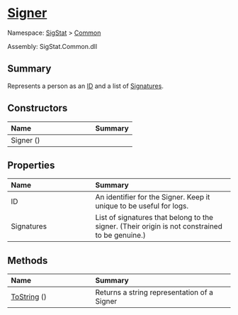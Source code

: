 # [Signer](./Signer.md)

Namespace: [SigStat]() > [Common](./README.md)

Assembly: SigStat.Common.dll

## Summary
Represents a person as an [ID](https://github.com/sigstat/sigstat/blob/develop/docs/md/SigStat/Common/Signer.md) and a list of [Signatures](https://github.com/sigstat/sigstat/blob/develop/docs/md/SigStat/Common/Signer.md).

## Constructors

| <span>Name&nbsp;&nbsp;&nbsp;&nbsp;&nbsp;&nbsp;&nbsp;&nbsp;&nbsp;&nbsp;&nbsp;&nbsp;&nbsp;&nbsp;&nbsp;&nbsp;&nbsp;&nbsp;&nbsp;&nbsp;&nbsp;&nbsp;&nbsp;&nbsp;&nbsp;&nbsp;&nbsp;&nbsp;&nbsp;&nbsp;</span> | Summary | 
| :--- | :--- | 
| Signer () |  | 


## Properties

| <span>Name&nbsp;&nbsp;&nbsp;&nbsp;&nbsp;&nbsp;&nbsp;&nbsp;&nbsp;&nbsp;&nbsp;&nbsp;&nbsp;&nbsp;&nbsp;&nbsp;&nbsp;&nbsp;&nbsp;&nbsp;&nbsp;&nbsp;&nbsp;&nbsp;&nbsp;&nbsp;&nbsp;&nbsp;&nbsp;&nbsp;</span> | Summary | 
| :--- | :--- | 
| ID | An identifier for the Signer. Keep it unique to be useful for logs. | 
| Signatures | List of signatures that belong to the signer.  (Their origin is not constrained to be genuine.) | 


## Methods

| <span>Name&nbsp;&nbsp;&nbsp;&nbsp;&nbsp;&nbsp;&nbsp;&nbsp;&nbsp;&nbsp;&nbsp;&nbsp;&nbsp;&nbsp;&nbsp;&nbsp;&nbsp;&nbsp;&nbsp;&nbsp;&nbsp;&nbsp;&nbsp;&nbsp;&nbsp;&nbsp;&nbsp;&nbsp;&nbsp;&nbsp;</span> | Summary | 
| :--- | :--- | 
| [ToString](./Methods/Signer--ToString.md) () | Returns a string representation of a Signer | 


